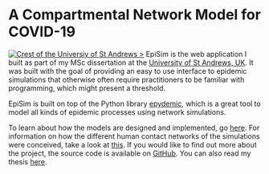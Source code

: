 # A Compartmental Network Model for COVID-19
[![Crest of the Universiy of St Andrews >](/assets/stacrest.png)](https://www.st-andrews.ac.uk/)
EpiSim is the web application I built as part of my MSc dissertation at the 
[University of St Andrews, UK](https://www.st-andrews.ac.uk/). It was built
with the goal of providing an easy to use interface to epidemic simulations 
that otherwise often require practitioners to be familiar with programming, which
might present a threshold.

EpiSim is built on top of the Python library [epydemic](!https://github.com/simoninireland/epydemic), 
which is a great tool to model all kinds of epidemic processes using network simulations.

To learn about how the models are designed and implemented, go [here](/model).
For information on how the different human contact networks of the simulations
were conceived, take a look at [this](/data). If you would like to find out
more about the project, the source code is available on [GitHub](https://github.com/leo-pfeiffer/epi-sim).
You can also read my thesis [here](/).